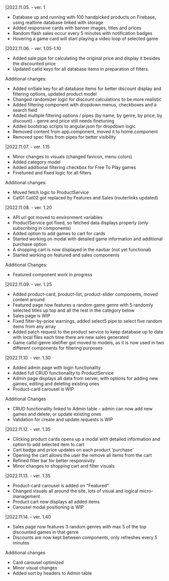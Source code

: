 |2022.11.05. - ver. 1

- Database up and running with 100 handpicked products on Firebase, using realtime database linked with storage
- Added responsive cards with banner images, titles and prices
- Random flash sales occur every 5 minutes with notification badges
- Hovering a game card will start playing a video loop of selected game

|2022.11.06. - ver. 1.05-1.10

- Added sale pipe for calculating the original price and display it besides the discounted price
- Updated catId keys for all database items in preparation of filters.

Additional changes:

- Added onSale key for all database items for better discount display and filtering options, updated product model
- Changed randomizer logic for discount calculations to be more realistic
- Added filtering component with dropdown menus, checkboxes and a search field
- Added multiple filtering options / pipes (by name, by genre, by price, by discount) - genre and price still needs finetuning
- Added bootstrap scripts to angular.json for dropdown logic
- Removed content from app.component, moved it to home.component
- Removed spec files from pipes for better visibility

|2022.11.07. - ver. 1.15

- Minor changes to visuals (changed favicon, menu colors)
- Added category model
- Added additional filtering checkbox for Free To Play games
- Finetuned and fixed logic for all filters

Additional changes:

- Moved fetch logic to ProductService
- Cat01 Cat02 got replaced by Features and Sales (routerlinks updated)

|2022.11.08. - ver. 1.20

- API url got moved to environment variables
- ProductService got fixed, so fetched data displays properly (only subscribing in components)
- Added option to add games to cart for cards
- Started working on modal with detailed game information and additional purchase option
- A shopping cart is now displayed in the navbar (not yet functional)
- Started working on featured and sales components

Additional Changes:

- Featured component work in progress

|2022.11.09. - ver. 1.25

- Added product-card, product-list, product-slider components, moved content around
- Featured page now features a random game genre with 5 randomly selected titles up top and all the rest in the category below
- Sales page is WIP
- Fixed filter-by-price warnings, added select5 pipe to select five random items from any array
- Added patch request to the product service to keep database up to date with local files each time there are new sales generated
- Game catId-genre idetifier got moved to models, as it is now used in two different components for filtering purposes

|2022.11.10. - ver. 1.30

- Added admin page with login functionality
- Added full CRUD functionality to ProductService
- Admin page displays all data from server, with options for adding new games, editing and deleting existing ones
- Product-card carousel is WIP

Additional Changes

- CRUD functionality linked to Admin table - admin can now add new games and delete, or update existing ones
- Validation for create and update requests is WIP

|2022.11.12. - ver. 1.35

- Clicking product cards opens up a modal with detailed information and option to add selected item to cart
- Cart badge and price updates on each product 'purchase'
- Opening the cart allows the user the remove all items from the cart
- Refined filter bar for better responsivity
- Minor changes to shopping cart and filter visuals

|2022.11.13. - ver. 1.35

- Product-card carousel is added on "Featured"
- Changed visuals all around the site, lots of visual and logical micro-management
- Product cart now displays all added items
- Carousel modal positioning is WIP

|2022.11.14. - ver. 1.40

- Sales page now features 3 random genres with max 5 of the top discounted games in that genre
- Discounts are now kept between components, only refreshes every 5 minutes

Additional changes

- Card carousel optimized
- Minor visual changes
- Added sort by headers to Admin table
